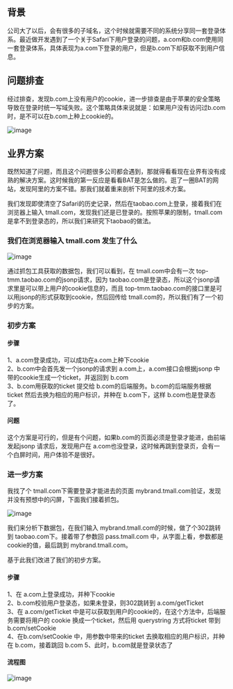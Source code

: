 ## 背景
公司大了以后，会有很多的子域名，这个时候就需要不同的系统分享同一套登录体系。最近做开发遇到了一个关于Safari下用户登录的问题，a.com和b.com使用同一套登录体系，具体表现为a.com下登录的用户，但是b.com下却获取不到用户信息。

## 问题排查
经过排查，发现b.com上没有用户的cookie，进一步排查是由于苹果的安全策略导致在登录时统一写域失败。这个策略具体来说就是：如果用户没有访问过b.com时，是不可以在b.com上种上cookie的。

![image](http://ofyfg9y7t.bkt.clouddn.com/WechatIMG2.jpeg)

## 业界方案
既然知道了问题，而且这个问题很多公司都会遇到，那就得看看现在业界有没有成熟的解决方案。这时候我的第一反应是看看BAT是怎么做的。逛了一圈BAT的网站，发现阿里的方案不错。那我们就着重来剖析下阿里的技术方案。

我们发现即使清空了Safari的历史记录，然后在taobao.com上登录，接着我们在浏览器上输入 tmall.com，发现我们还是已登录的。按照苹果的限制，tmall.com是拿不到登录态的，所以我们来研究下taobao的做法。

### 我们在浏览器输入 tmall.com 发生了什么
![image](http://ofyfg9y7t.bkt.clouddn.com/WechatIMG6.jpeg)

通过抓包工具获取的数据包，我们可以看到，在 tmall.com中会有一次 top-tmm.taobao.com的jsonp请求，因为 taobao.com是登录态，所以这个jsonp请求里是可以带上用户的cookie信息的，而且 top-tmm.taobao.com的接口里是可以用jsonp的形式获取到cookie，然后回传给 tmall.com的，所以我们有了一个初步的方案。

### 初步方案
#### 步骤
1、a.com登录成功，可以成功在a.com上种下cookie  
2、b.com中会首先发一个jsonp的请求到 a.com上，a.com接口会根据jsonp 中带的cookie生成一个ticket，并返回到 b.com   
3、b.com用获取的ticket 提交给 b.com的后端服务。b.com的后端服务根据ticket 然后去换为相应的用户标识，并种在 b.com下，这样 b.com也是登录态了。 

#### 问题
这个方案是可行的，但是有个问题，如果b.com的页面必须是登录才能进，由前端发起jsonp 请求后，发现用户在 a.com也没登录，这时候再跳到登录页，会有一个白屏时间，用户体验不是很好。

### 进一步方案

我找了个 tmall.com下需要登录才能进去的页面 mybrand.tmall.com验证，发现并没有预想中的闪屏，下面我们接着抓包。

![image](http://ofyfg9y7t.bkt.clouddn.com/WechatIMG7.jpeg)

我们来分析下数据包，在我们输入 mybrand.tmall.com的时候，做了个302跳转到 taobao.com下。接着带了参数回 pass.tmall.com 中，从字面上看，参数都是cookie的值，最后跳到 mybrand.tmall.com。

基于此我们改进了我们的初步方案。


#### 步骤
1、在 a.com上登录成功，并种下cookie  
2、b.com校验用户登录态，如果未登录，则302跳转到 a.com/getTicket  
3、在 a.com/getTicket 中是可以获取到用户的cookie的，在这个方法中，后端服务需要将用户的 cookie 换成一个ticket，然后用 querystring 方式将ticket 带到 b.com/setCookie  
4、在b.com/setCookie 中，用参数中带来的ticket 去换取相应的用户标识，并种在 b.com，接着跳回 b.com
5、此时，b.com就是登录状态了

#### 流程图

![image](http://ofyfg9y7t.bkt.clouddn.com/charts.png)
